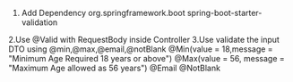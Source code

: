 
1. Add Dependency
   <dependency>
			<groupId>org.springframework.boot</groupId>
			<artifactId>spring-boot-starter-validation</artifactId>
</dependency>
2.Use @Valid with RequestBody inside Controller
3.Use validate the input DTO using @min,@max,@email,@notBlank
 @Min(value = 18,message = "Minimum Age Required  18 years or above")
 @Max(value = 56, message = "Maximum Age allowed as 56 years")
@Email
@NotBlank
